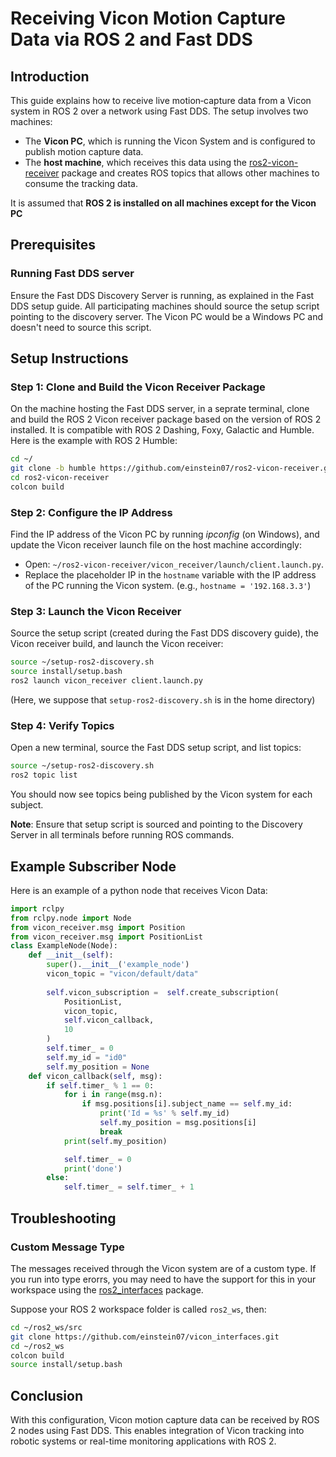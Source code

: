 # Receiving Vicon Motion Capture Data via ROS 2 and Fast DDS

## Introduction
This guide explains how to receive live motion‑capture data from a Vicon system in ROS 2 over a network using Fast DDS. The setup involves two machines:

- The <strong>Vicon PC</strong>, which is running the Vicon System and is configured to publish motion capture data.</li>
- The <strong>host machine</strong>, which receives this data using the [ros2-vicon-receiver](https://github.com/einstein07/ros2-vicon-receiver) package and creates ROS topics that allows other machines to consume the tracking data.

It is assumed that **ROS 2 is installed on all machines except for the Vicon PC**

## Prerequisites

### Running Fast DDS server
Ensure the Fast DDS Discovery Server is running, as explained in the Fast DDS setup guide. All participating machines should source the setup script pointing to the discovery server. The Vicon PC would be a Windows PC and doesn't need to source this script.

## Setup Instructions

### Step 1: Clone and Build the Vicon Receiver Package
On the machine hosting the Fast DDS server, in a seprate terminal, clone and build the ROS 2 Vicon receiver package based on the version of ROS 2 installed. It is compatible with ROS 2 Dashing, Foxy, Galactic and Humble. Here is the example with ROS 2 Humble:
```bash
cd ~/
git clone -b humble https://github.com/einstein07/ros2-vicon-receiver.git
cd ros2-vicon-receiver
colcon build
```

### Step 2: Configure the IP Address
Find the IP address of the Vicon PC by running <em>ipconfig</em> (on Windows), and update the Vicon receiver launch file on the host machine accordingly:

- Open: `~/ros2-vicon-receiver/vicon_receiver/launch/client.launch.py`.
- Replace the placeholder IP in the `hostname` variable with the IP address of the PC running the Vicon system. (e.g., `hostname = '192.168.3.3'`)


### Step 3: Launch the Vicon Receiver
Source the setup script (created during the Fast DDS discovery guide), the Vicon receiver build, and launch the Vicon receiver:
```bash
source ~/setup-ros2-discovery.sh
source install/setup.bash
ros2 launch vicon_receiver client.launch.py
```
(Here, we suppose that `setup-ros2-discovery.sh` is in the home directory)

### Step 4: Verify Topics
Open a new terminal, source the Fast DDS setup script, and list topics:
```bash
source ~/setup-ros2-discovery.sh
ros2 topic list
```
You should now see topics being published by the Vicon system for each subject.

**Note**: Ensure that setup script is sourced and pointing to the Discovery Server in all terminals before running ROS commands.

## Example Subscriber Node

Here is an example of a python node that receives Vicon Data:
```python
import rclpy
from rclpy.node import Node
from vicon_receiver.msg import Position
from vicon_receiver.msg import PositionList
class ExampleNode(Node):
    def __init__(self):
        super().__init__('example_node')
        vicon_topic = "vicon/default/data"
        
        self.vicon_subscription =  self.create_subscription(
            PositionList,
            vicon_topic,
            self.vicon_callback,
            10
        )
        self.timer_ = 0
        self.my_id = "id0"
        self.my_position = None
    def vicon_callback(self, msg):
        if self.timer_ % 1 == 0:
            for i in range(msg.n):
                if msg.positions[i].subject_name == self.my_id:
                    print('Id = %s' % self.my_id)
                    self.my_position = msg.positions[i]
                    break
            print(self.my_position)

            self.timer_ = 0
            print('done')
        else:
            self.timer_ = self.timer_ + 1

```

## Troubleshooting

### Custom Message Type
The messages received through the Vicon system are of a custom type. If you run into type erorrs, you may need to have the support for this in your workspace using the [ros2_interfaces](https://github.com/einstein07/vicon_interfaces) package.

Suppose your ROS 2 workspace folder is called `ros2_ws`, then:

```bash
cd ~/ros2_ws/src
git clone https://github.com/einstein07/vicon_interfaces.git
cd ~/ros2_ws
colcon build
source install/setup.bash
```

## Conclusion
With this configuration, Vicon motion capture data can be received by ROS 2 nodes using Fast DDS. This enables integration of Vicon tracking into robotic systems or real-time monitoring applications with ROS 2.